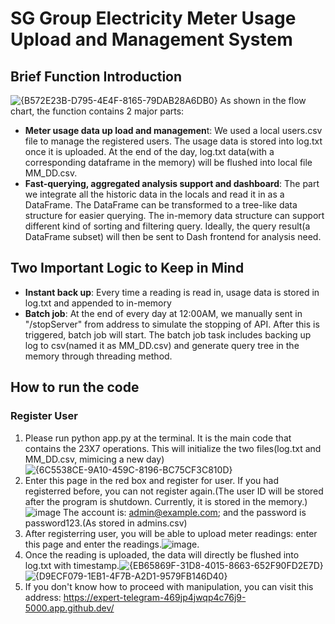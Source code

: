 # SG Group Electricity Meter Usage Upload and Management System

## Brief Function Introduction
![{B572E23B-D795-4E4F-8165-79DAB28A6DB0}](https://github.com/user-attachments/assets/39363649-358e-4b1d-95ee-08fae13039d1)
As shown in the flow chart, the function contains 2 major parts:
* **Meter usage data up load and managemen**t: We used a local users.csv file to manage the registered users. The usage data is stored into log.txt once it is uploaded. At the end of the day, log.txt data(with a corresponding dataframe in the memory) will be flushed into local file MM_DD.csv.
* **Fast-querying, aggregated analysis support and dashboard**: The part we integrate all the historic data in the locals and read it in as a DataFrame. The DataFrame can be transformed to a tree-like data structure for easier querying. The in-memory data structure can support different kind of sorting and filtering query. Ideally, the query result(a DataFrame subset) will then be sent to Dash frontend for analysis need.

## Two Important Logic to Keep in Mind
* **Instant back up**: Every time a reading is read in, usage data is stored in log.txt and appended to in-memory
* **Batch job**: At the end of every day at 12:00AM, we manually sent in "/stopServer" from address to simulate the stopping of API. After this is triggered, batch job will start. The batch job task includes backing up log to csv(named it as MM_DD.csv) and generate query tree in the memory through threading method.

## How to run the code
### Register User
1. Please run python app.py at the terminal. It is the main code that contains the 23X7 operations. This will initialize the two files(log.txt and MM_DD.csv, mimicing a new day) ![{6C5538CE-9A10-459C-8196-BC75CF3C810D}](https://github.com/user-attachments/assets/0d59b4fa-751e-4db7-9a80-32a29f7b5aa9)
2. Enter this page in the red box and register for user. If you had registerred before, you can not register again.(The user ID will be stored after the program is shutdown. Currently, it is stored in the memory.)![image](https://github.com/user-attachments/assets/f13af2d2-d2c0-42af-b056-70bb5d20ee52) The account is: admin@example.com; and the password is password123.(As stored in admins.csv)
3. After registerring user, you will be able to upload meter readings: enter this page and enter the readings.![image](https://github.com/user-attachments/assets/1ab7e36f-daae-40a8-9f43-0cbb45eec4ed). 
4. Once the reading is uploaded, the data will directly be flushed into log.txt with timestamp.![{EB65869F-31D8-4015-8663-652F90FD2E7D}](https://github.com/user-attachments/assets/c02c14dd-0c77-42b6-9d59-8a06a4022170)![{D9ECF079-1EB1-4F7B-A2D1-9579FB146D40}](https://github.com/user-attachments/assets/e276bbfd-1e86-4d50-93d4-97631c35b0f2)
5. If you don't know how to proceed with manipulation, you can visit this address: https://expert-telegram-469jp4jwqp4c76j9-5000.app.github.dev/




